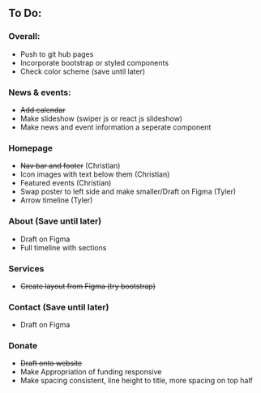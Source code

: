 ## To Do:
### Overall:
- Push to git hub pages
- Incorporate bootstrap or styled components
- Check color scheme (save until later)
### News & events:
- ~~Add calendar~~
- Make slideshow (swiper js or react js slideshow)
- Make news and event information a seperate component
### Homepage
- ~~Nav bar and footer~~ (Christian)
- Icon images with text below them (Christian)
- Featured events (Christian)
- Swap poster to left side and make smaller/Draft on Figma (Tyler)
- Arrow timeline (Tyler)
### About (Save until later)
- Draft on Figma
- Full timeline with sections
### Services
- ~~Create layout from Figma (try bootstrap)~~
### Contact (Save until later)
- Draft on Figma
### Donate
- ~~Draft onto website~~
- Make Appropriation of funding responsive
- Make spacing consistent, line height to title, more spacing on top half
